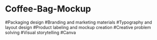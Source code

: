 # Coffee-Bag-Mockup
#Packaging design 
#Branding and marketing materials 
#Typography and layout design 
#Product labeling and mockup creation 
#Creative problem solving 
#Visual storytelling 
#Canva

